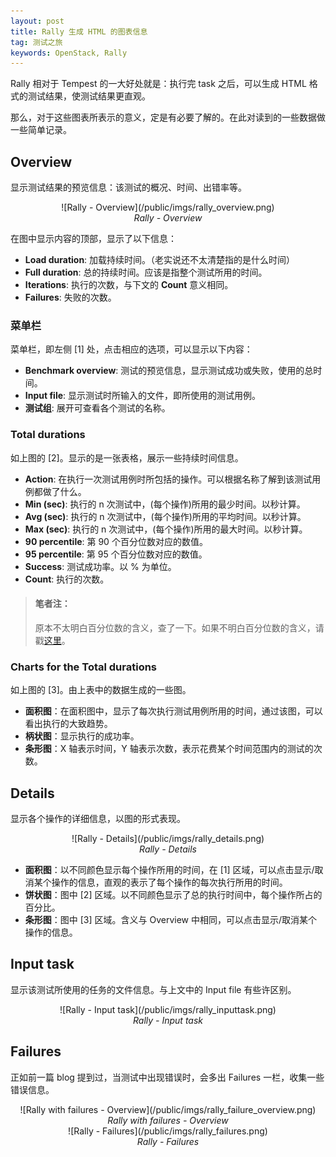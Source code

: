 ```yaml
---
layout: post
title: Rally 生成 HTML 的图表信息
tag: 测试之旅
keywords: OpenStack, Rally
---
```


Rally 相对于 Tempest 的一大好处就是：执行完 task 之后，可以生成 HTML 格式的测试结果，使测试结果更直观。

那么，对于这些图表所表示的意义，定是有必要了解的。在此对读到的一些数据做一些简单记录。

## Overview

显示测试结果的预览信息：该测试的概况、时间、出错率等。

<center>![Rally - Overview](/public/imgs/rally_overview.png)</center>
<center><i>Rally - Overview</i></center>

在图中显示内容的顶部，显示了以下信息：

* **Load duration**: 加载持续时间。（老实说还不太清楚指的是什么时间）
* **Full duration**: 总的持续时间。应该是指整个测试所用的时间。
* **Iterations**: 执行的次数，与下文的 **Count** 意义相同。
* **Failures**: 失败的次数。

### 菜单栏

菜单栏，即左侧 [1] 处，点击相应的选项，可以显示以下内容：

* **Benchmark overview**: 测试的预览信息，显示测试成功或失败，使用的总时间。
* **Input file**: 显示测试时所输入的文件，即所使用的测试用例。
* **测试组**: 展开可查看各个测试的名称。

### Total durations

如上图的 [2]。显示的是一张表格，展示一些持续时间信息。

* **Action**: 在执行一次测试用例时所包括的操作。可以根据名称了解到该测试用例都做了什么。
* **Min (sec)**: 执行的 n 次测试中，(每个操作)所用的最少时间。以秒计算。
* **Avg (sec)**: 执行的 n 次测试中，(每个操作)所用的平均时间。以秒计算。
* **Max (sec)**: 执行的 n 次测试中，(每个操作)所用的最大时间。以秒计算。
* **90 percentile**: 第 90 个百分位数对应的数值。
* **95 percentile**: 第 95 个百分位数对应的数值。
* **Success**: 测试成功率。以 % 为单位。
* **Count**: 执行的次数。

> #### 笔者注：
> 原本不太明白百分位数的含义，查了一下。如果不明白百分位数的含义，请戳[这里](http://zh.wikipedia.org/zh/%E7%99%BE%E5%88%86%E4%BD%8D%E6%95%B0)。

### Charts for the Total durations

如上图的 [3]。由上表中的数据生成的一些图。

* **面积图**：在面积图中，显示了每次执行测试用例所用的时间，通过该图，可以看出执行的大致趋势。
* **柄状图**：显示执行的成功率。
* **条形图**：X 轴表示时间，Y 轴表示次数，表示花费某个时间范围内的测试的次数。

## Details

显示各个操作的详细信息，以图的形式表现。

<center>![Rally - Details](/public/imgs/rally_details.png)</center>
<center><i>Rally - Details</i></center>

* **面积图**：以不同颜色显示每个操作所用的时间，在 [1] 区域，可以点击显示/取消某个操作的信息，直观的表示了每个操作的每次执行所用的时间。
* **饼状图**：图中 [2] 区域。以不同颜色显示了总的执行时间中，每个操作所占的百分比。
* **条形图**：图中 [3] 区域。含义与 Overview 中相同，可以点击显示/取消某个操作的信息。

## Input task

显示该测试所使用的任务的文件信息。与上文中的 Input file 有些许区别。

<center>![Rally - Input task](/public/imgs/rally_inputtask.png)</center>
<center><i>Rally - Input task</i></center>

## Failures

正如前一篇 blog 提到过，当测试中出现错误时，会多出 Failures 一栏，收集一些错误信息。

<center>![Rally with failures - Overview](/public/imgs/rally_failure_overview.png)</center>
<center><i>Rally with failures - Overview</i></center>

<center>![Rally - Failures](/public/imgs/rally_failures.png)</center>
<center><i>Rally - Failures</i></center>

